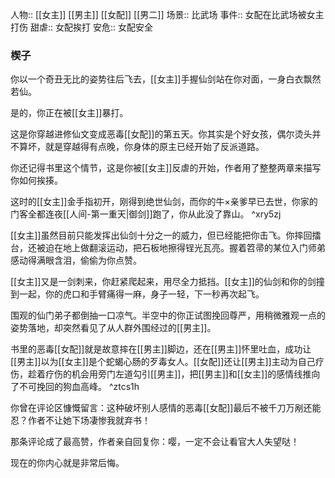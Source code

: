 人物:: [[女主]] [[男主]] [[女配]] [[男二]]
场景:: 比武场
事件:: 女配在比武场被女主打伤
甜虐:: 女配挨打
安危:: 女配安全

### 楔子

你以一个奇丑无比的姿势往后飞去，[[女主]]手握仙剑站在你对面，一身白衣飘然若仙。

是的，你正在被[[女主]]暴打。

这是你穿越进修仙文变成恶毒[[女配]]的第五天。你其实是个好女孩，偶尔烫头并不算坏，就是穿越得有点晚，你身体的原主已经开始了反派道路。

你还记得书里这个情节，这是你被[[女主]]反虐的开始，作者用了整整两章来描写你如何挨揍。

这时的[[女主]]金手指初开，刚得到绝世仙剑，而你的牛×亲爹早已去世，你家的门客全都连夜[[人间-第一重天|御剑]]跑了，你从此没了靠山。 ^xry5zj

[[女主]]虽然目前只能发挥出仙剑十分之一的威力，但已经能把你击飞。你摔回擂台，还被迫在地上做翻滚运动，把石板地擦得锃光瓦亮。握着笤帚的某位入门师弟感动得满眼含泪，偷偷为你点赞。

[[女主]]又是一剑刺来，你赶紧爬起来，用尽全力抵挡。[[女主]]的仙剑和你的剑撞到一起，你的虎口和手臂痛得一麻，身子一轻，下一秒再次起飞。

围观的仙门弟子都倒抽一口凉气。半空中的你正试图挽回尊严，用稍微雅观一点的姿势落地，却突然看见了从人群外围经过的[[男主]]。

书里的恶毒[[女配]]就是故意摔在[[男主]]脚边，还在[[男主]]怀里吐血，成功让[[男主]]以为[[女主]]是个蛇蝎心肠的歹毒女人。[[女配]]还让[[男主]]主动为自己疗伤，趁着疗伤的机会用旁门左道勾引[[男主]]，把[[男主]]和[[女主]]的感情线推向了不可挽回的狗血高峰。 ^ztcs1h

你曾在评论区慷慨留言：这种破坏别人感情的恶毒[[女配]]最后不被千刀万剐还能忍？作者不让她下场凄惨我就弃书！

那条评论成了最高赞，作者亲自回复你：嘤，一定不会让看官大人失望哒！

现在的你内心就是非常后悔。
